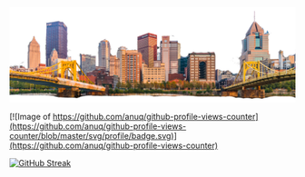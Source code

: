 [![MasterHead](boston-header.png)](https://github.com/anuq)

[![Image of https://github.com/anuq/github-profile-views-counter](https://github.com/anuq/github-profile-views-counter/blob/master/svg/profile/badge.svg)](https://github.com/anuq/github-profile-views-counter)

[![GitHub Streak](https://github-readme-streak-stats.herokuapp.com?user=anuq&theme=dark&hide_border=true&card_width=1200)](https://git.io/streak-stats)
